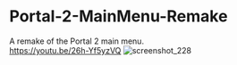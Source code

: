 # Portal-2-MainMenu-Remake
A remake of the Portal 2 main menu.   
https://youtu.be/26h-Yf5yzVQ
![screenshot_228](https://user-images.githubusercontent.com/16856101/32003109-2fa50f62-b96c-11e7-976c-4734c2adb43a.png)

